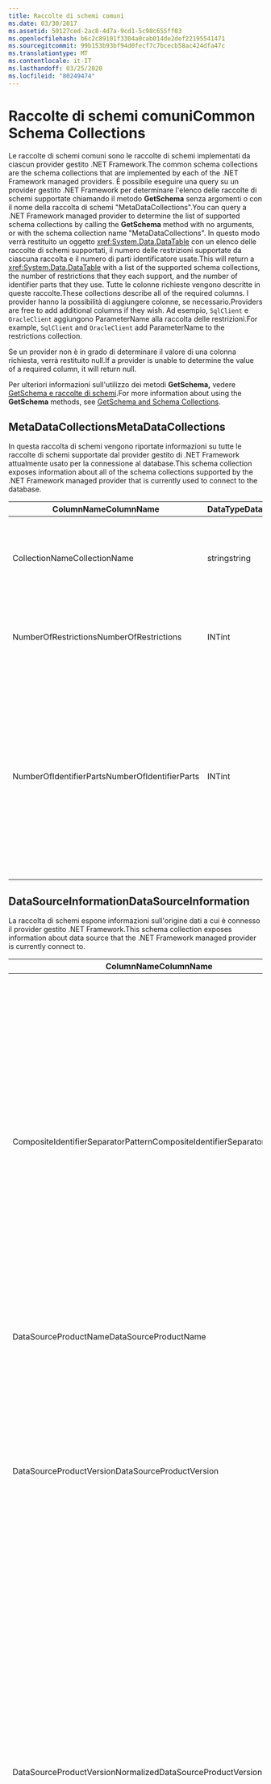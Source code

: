 ```yaml
---
title: Raccolte di schemi comuni
ms.date: 03/30/2017
ms.assetid: 50127ced-2ac8-4d7a-9cd1-5c98c655ff03
ms.openlocfilehash: b6c2c89101f3304a0cab014de2def22195541471
ms.sourcegitcommit: 99b153b93bf94d0fecf7c7bcecb58ac424dfa47c
ms.translationtype: MT
ms.contentlocale: it-IT
ms.lasthandoff: 03/25/2020
ms.locfileid: "80249474"
---
```

# <a name="common-schema-collections"></a><span data-ttu-id="afe99-102">Raccolte di schemi comuni</span><span class="sxs-lookup"><span data-stu-id="afe99-102">Common Schema Collections</span></span>
<span data-ttu-id="afe99-103">Le raccolte di schemi comuni sono le raccolte di schemi implementati da ciascun provider gestito .NET Framework.</span><span class="sxs-lookup"><span data-stu-id="afe99-103">The common schema collections are the schema collections that are implemented by each of the .NET Framework managed providers.</span></span> <span data-ttu-id="afe99-104">È possibile eseguire una query su un provider gestito .NET Framework per determinare l'elenco delle raccolte di schemi supportate chiamando il metodo **GetSchema** senza argomenti o con il nome della raccolta di schemi "MetaDataCollections".</span><span class="sxs-lookup"><span data-stu-id="afe99-104">You can query a .NET Framework managed provider to determine the list of supported schema collections by calling the **GetSchema** method with no arguments, or with the schema collection name "MetaDataCollections".</span></span> <span data-ttu-id="afe99-105">In questo modo verrà restituito un oggetto <xref:System.Data.DataTable> con un elenco delle raccolte di schemi supportati, il numero delle restrizioni supportate da ciascuna raccolta e il numero di parti identificatore usate.</span><span class="sxs-lookup"><span data-stu-id="afe99-105">This will return a <xref:System.Data.DataTable> with a list of the supported schema collections, the number of restrictions that they each support, and the number of identifier parts that they use.</span></span> <span data-ttu-id="afe99-106">Tutte le colonne richieste vengono descritte in queste raccolte.</span><span class="sxs-lookup"><span data-stu-id="afe99-106">These collections describe all of the required columns.</span></span> <span data-ttu-id="afe99-107">I provider hanno la possibilità di aggiungere colonne, se necessario.</span><span class="sxs-lookup"><span data-stu-id="afe99-107">Providers are free to add additional columns if they wish.</span></span> <span data-ttu-id="afe99-108">Ad esempio, `SqlClient` e `OracleClient` aggiungono ParameterName alla raccolta delle restrizioni.</span><span class="sxs-lookup"><span data-stu-id="afe99-108">For example, `SqlClient` and `OracleClient` add ParameterName to the restrictions collection.</span></span>  
  
 <span data-ttu-id="afe99-109">Se un provider non è in grado di determinare il valore di una colonna richiesta, verrà restituito null.</span><span class="sxs-lookup"><span data-stu-id="afe99-109">If a provider is unable to determine the value of a required column, it will return null.</span></span>  
  
 <span data-ttu-id="afe99-110">Per ulteriori informazioni sull'utilizzo dei metodi **GetSchema,** vedere [GetSchema e raccolte di schemi](getschema-and-schema-collections.md).</span><span class="sxs-lookup"><span data-stu-id="afe99-110">For more information about using the **GetSchema** methods, see [GetSchema and Schema Collections](getschema-and-schema-collections.md).</span></span>  
  
## <a name="metadatacollections"></a><span data-ttu-id="afe99-111">MetaDataCollections</span><span class="sxs-lookup"><span data-stu-id="afe99-111">MetaDataCollections</span></span>  
 <span data-ttu-id="afe99-112">In questa raccolta di schemi vengono riportate informazioni su tutte le raccolte di schemi supportate dal provider gestito di .NET Framework attualmente usato per la connessione al database.</span><span class="sxs-lookup"><span data-stu-id="afe99-112">This schema collection exposes information about all of the schema collections supported by the .NET Framework managed provider that is currently used to connect to the database.</span></span>  
  
|<span data-ttu-id="afe99-113">ColumnName</span><span class="sxs-lookup"><span data-stu-id="afe99-113">ColumnName</span></span>|<span data-ttu-id="afe99-114">DataType</span><span class="sxs-lookup"><span data-stu-id="afe99-114">DataType</span></span>|<span data-ttu-id="afe99-115">Descrizione</span><span class="sxs-lookup"><span data-stu-id="afe99-115">Description</span></span>|  
|----------------|--------------|-----------------|  
|<span data-ttu-id="afe99-116">CollectionName</span><span class="sxs-lookup"><span data-stu-id="afe99-116">CollectionName</span></span>|<span data-ttu-id="afe99-117">string</span><span class="sxs-lookup"><span data-stu-id="afe99-117">string</span></span>|<span data-ttu-id="afe99-118">Nome della raccolta da passare al metodo **GetSchema** per restituire la raccolta.</span><span class="sxs-lookup"><span data-stu-id="afe99-118">The name of the collection to pass to the **GetSchema** method to return the collection.</span></span>|  
|<span data-ttu-id="afe99-119">NumberOfRestrictions</span><span class="sxs-lookup"><span data-stu-id="afe99-119">NumberOfRestrictions</span></span>|<span data-ttu-id="afe99-120">INT</span><span class="sxs-lookup"><span data-stu-id="afe99-120">int</span></span>|<span data-ttu-id="afe99-121">Il numero di restrizioni che è possibile specificare per la raccolta.</span><span class="sxs-lookup"><span data-stu-id="afe99-121">The number of restrictions that may be specified for the collection.</span></span>|  
|<span data-ttu-id="afe99-122">NumberOfIdentifierParts</span><span class="sxs-lookup"><span data-stu-id="afe99-122">NumberOfIdentifierParts</span></span>|<span data-ttu-id="afe99-123">INT</span><span class="sxs-lookup"><span data-stu-id="afe99-123">int</span></span>|<span data-ttu-id="afe99-124">Il numero di parti nel nome dell'oggetto di database/identificatore composito.</span><span class="sxs-lookup"><span data-stu-id="afe99-124">The number of parts in the composite identifier/database object name.</span></span> <span data-ttu-id="afe99-125">Ad esempio, in SQL Server 3 corrisponde alle tabelle e 4 alle colonne.</span><span class="sxs-lookup"><span data-stu-id="afe99-125">For example, in SQL Server, this would be 3 for tables and 4 for columns.</span></span> <span data-ttu-id="afe99-126">In Oracle 2 corrisponde alle tabelle e 3 alle colonne.</span><span class="sxs-lookup"><span data-stu-id="afe99-126">In Oracle, it would be 2 for tables and 3 for columns.</span></span>|  
  
## <a name="datasourceinformation"></a><span data-ttu-id="afe99-127">DataSourceInformation</span><span class="sxs-lookup"><span data-stu-id="afe99-127">DataSourceInformation</span></span>  
 <span data-ttu-id="afe99-128">La raccolta di schemi espone informazioni sull'origine dati a cui è connesso il provider gestito .NET Framework.</span><span class="sxs-lookup"><span data-stu-id="afe99-128">This schema collection exposes information about data source that the .NET Framework managed provider is currently connect to.</span></span>  
  
|<span data-ttu-id="afe99-129">ColumnName</span><span class="sxs-lookup"><span data-stu-id="afe99-129">ColumnName</span></span>|<span data-ttu-id="afe99-130">DataType</span><span class="sxs-lookup"><span data-stu-id="afe99-130">DataType</span></span>|<span data-ttu-id="afe99-131">Descrizione</span><span class="sxs-lookup"><span data-stu-id="afe99-131">Description</span></span>|  
|----------------|--------------|-----------------|  
|<span data-ttu-id="afe99-132">CompositeIdentifierSeparatorPattern</span><span class="sxs-lookup"><span data-stu-id="afe99-132">CompositeIdentifierSeparatorPattern</span></span>|<span data-ttu-id="afe99-133">string</span><span class="sxs-lookup"><span data-stu-id="afe99-133">string</span></span>|<span data-ttu-id="afe99-134">L'espressione regolare che corrisponde ai separatori compositi in un identificatore composito.</span><span class="sxs-lookup"><span data-stu-id="afe99-134">The regular expression to match the composite separators in a composite identifier.</span></span> <span data-ttu-id="afe99-135">Ad esempio, "\\".</span><span class="sxs-lookup"><span data-stu-id="afe99-135">For example, "\\."</span></span> <span data-ttu-id="afe99-136">(per SQL Server)\@ \\o "&#124;".</span><span class="sxs-lookup"><span data-stu-id="afe99-136">(for SQL Server) or "\@&#124;\\."</span></span> <span data-ttu-id="afe99-137">(per Oracle).</span><span class="sxs-lookup"><span data-stu-id="afe99-137">(for Oracle).</span></span><br /><br /> <span data-ttu-id="afe99-138">Un identificatore composito è in genere quello utilizzato per un nome di\@oggetto di database, ad esempio: pubs.dbo.authors o pubs dbo.authors.A composite identifier is typically what is used for a database object name, for example: pubs.dbo.authors or pubs dbo.authors.</span><span class="sxs-lookup"><span data-stu-id="afe99-138">A composite identifier is typically what is used for a database object name, for example: pubs.dbo.authors or pubs\@dbo.authors.</span></span><br /><br /> <span data-ttu-id="afe99-139">Per SQL Server, utilizzare\\l'espressione regolare " .".</span><span class="sxs-lookup"><span data-stu-id="afe99-139">For SQL Server, use the regular expression "\\.".</span></span> <span data-ttu-id="afe99-140">Per OracleClient,\@ utilizzare \\"&#124;.".</span><span class="sxs-lookup"><span data-stu-id="afe99-140">For OracleClient, use "\@&#124;\\.".</span></span><br /><br /> <span data-ttu-id="afe99-141">Per ODBC, usare Catalog_name_seperator.</span><span class="sxs-lookup"><span data-stu-id="afe99-141">For ODBC use the Catalog_name_seperator.</span></span><br /><br /> <span data-ttu-id="afe99-142">Per OLE DB, usare DBLITERAL_CATALOG_SEPARATOR o DBLITERAL_SCHEMA_SEPARATOR.</span><span class="sxs-lookup"><span data-stu-id="afe99-142">For OLE DB use DBLITERAL_CATALOG_SEPARATOR or DBLITERAL_SCHEMA_SEPARATOR.</span></span>|  
|<span data-ttu-id="afe99-143">DataSourceProductName</span><span class="sxs-lookup"><span data-stu-id="afe99-143">DataSourceProductName</span></span>|<span data-ttu-id="afe99-144">string</span><span class="sxs-lookup"><span data-stu-id="afe99-144">string</span></span>|<span data-ttu-id="afe99-145">Il nome del prodotto a cui ha avuto accesso il provider, come "Oracle" o "SQLServer".</span><span class="sxs-lookup"><span data-stu-id="afe99-145">The name of the product accessed by the provider, such as "Oracle" or "SQLServer".</span></span>|  
|<span data-ttu-id="afe99-146">DataSourceProductVersion</span><span class="sxs-lookup"><span data-stu-id="afe99-146">DataSourceProductVersion</span></span>|<span data-ttu-id="afe99-147">string</span><span class="sxs-lookup"><span data-stu-id="afe99-147">string</span></span>|<span data-ttu-id="afe99-148">Indica la versione del prodotto a cui ha avuto accesso il provider, nel formato nativo delle origini dati e non in formato Microsoft.</span><span class="sxs-lookup"><span data-stu-id="afe99-148">Indicates the version of the product accessed by the provider, in the data sources native format and not in Microsoft format.</span></span><br /><br /> <span data-ttu-id="afe99-149">In alcuni casi DataSourceProductVersion e DataSourceProductVersionNormalized corrisponderanno allo stesso valore.</span><span class="sxs-lookup"><span data-stu-id="afe99-149">In some cases DataSourceProductVersion and DataSourceProductVersionNormalized will be the same value.</span></span> <span data-ttu-id="afe99-150">Nel caso di OLE DB e ODBC risulteranno sempre uguali poiché sono mappati alla stessa chiamata di funzione nell'API nativo sottostante.</span><span class="sxs-lookup"><span data-stu-id="afe99-150">In the case of OLE DB and ODBC, these will always be the same as they are mapped to the same function call in the underlying native API.</span></span>|  
|<span data-ttu-id="afe99-151">DataSourceProductVersionNormalized</span><span class="sxs-lookup"><span data-stu-id="afe99-151">DataSourceProductVersionNormalized</span></span>|<span data-ttu-id="afe99-152">string</span><span class="sxs-lookup"><span data-stu-id="afe99-152">string</span></span>|<span data-ttu-id="afe99-153">Una versione normalizzata per l'origine dati, che è possibile confrontare con `String.Compare()`.</span><span class="sxs-lookup"><span data-stu-id="afe99-153">A normalized version for the data source, such that it can be compared with `String.Compare()`.</span></span> <span data-ttu-id="afe99-154">Il formato è lo stesso in tutte le versioni del provider per evitare che la versione 10 venga elencata tra la versione 1 e la versione 2.</span><span class="sxs-lookup"><span data-stu-id="afe99-154">The format of this is consistent for all versions of the provider to prevent version 10 from sorting between version 1 and version 2.</span></span><br /><br /> <span data-ttu-id="afe99-155">For example, the Oracle provider uses a format of "nn.nn.nn.nn.nn" for its normalized version, which causes an Oracle 8i data source to return "08.01.07.04.01".</span><span class="sxs-lookup"><span data-stu-id="afe99-155">For example, the Oracle provider uses a format of "nn.nn.nn.nn.nn" for its normalized version, which causes an Oracle 8i data source to return "08.01.07.04.01".</span></span> <span data-ttu-id="afe99-156">SQL Server utilizza il tipico formato Microsoft "nn.nn.nnnn".</span><span class="sxs-lookup"><span data-stu-id="afe99-156">SQL Server uses the typical Microsoft "nn.nn.nnnn" format.</span></span><br /><br /> <span data-ttu-id="afe99-157">In alcuni casi DataSourceProductVersion e DataSourceProductVersionNormalized corrisponderanno allo stesso valore.</span><span class="sxs-lookup"><span data-stu-id="afe99-157">In some cases, DataSourceProductVersion and DataSourceProductVersionNormalized will be the same value.</span></span> <span data-ttu-id="afe99-158">Nel caso di OLE DB e ODBC risulteranno sempre uguali poiché sono mappati alla stessa chiamata di funzione nell'API nativo sottostante.</span><span class="sxs-lookup"><span data-stu-id="afe99-158">In the case of OLE DB and ODBC these will always be the same as they are mapped to the same function call in the underlying native API.</span></span>|  
|<span data-ttu-id="afe99-159">GroupByBehavior</span><span class="sxs-lookup"><span data-stu-id="afe99-159">GroupByBehavior</span></span>|<xref:System.Data.Common.GroupByBehavior>|<span data-ttu-id="afe99-160">Specifica il rapporto tra le colonne nella clausola GROUP BY e le colonne non aggregate nell'elenco di selezione.</span><span class="sxs-lookup"><span data-stu-id="afe99-160">Specifies the relationship between the columns in a GROUP BY clause and the non-aggregated columns in the select list.</span></span>|  
|<span data-ttu-id="afe99-161">IdentifierPattern</span><span class="sxs-lookup"><span data-stu-id="afe99-161">IdentifierPattern</span></span>|<span data-ttu-id="afe99-162">string</span><span class="sxs-lookup"><span data-stu-id="afe99-162">string</span></span>|<span data-ttu-id="afe99-163">Un'espressione regolare che corrisponde a un identificatore e dispone di un valore di corrispondenza dell'identificatore.</span><span class="sxs-lookup"><span data-stu-id="afe99-163">A regular expression that matches an identifier and has a match value of the identifier.</span></span> <span data-ttu-id="afe99-164">Ad esempio "[A-Za-z0-9_#$]".</span><span class="sxs-lookup"><span data-stu-id="afe99-164">For example "[A-Za-z0-9_#$]".</span></span>|  
|<span data-ttu-id="afe99-165">IdentifierCase</span><span class="sxs-lookup"><span data-stu-id="afe99-165">IdentifierCase</span></span>|<xref:System.Data.Common.IdentifierCase>|<span data-ttu-id="afe99-166">Indica se per gli identificatori non delimitati viene eseguita la distinzione tra maiuscole e minuscole.</span><span class="sxs-lookup"><span data-stu-id="afe99-166">Indicates whether non-quoted identifiers are treated as case sensitive or not.</span></span>|  
|<span data-ttu-id="afe99-167">OrderByColumnsInSelect</span><span class="sxs-lookup"><span data-stu-id="afe99-167">OrderByColumnsInSelect</span></span>|<span data-ttu-id="afe99-168">bool</span><span class="sxs-lookup"><span data-stu-id="afe99-168">bool</span></span>|<span data-ttu-id="afe99-169">Specifica se le colonne nella clausola ORDER BY devono essere presenti nell'elenco di selezione.</span><span class="sxs-lookup"><span data-stu-id="afe99-169">Specifies whether columns in an ORDER BY clause must be in the select list.</span></span> <span data-ttu-id="afe99-170">Il valore true indica che le colonne devono risultare nell'elenco di selezione, mentre il valore false indica che non è necessario.</span><span class="sxs-lookup"><span data-stu-id="afe99-170">A value of true indicates that they are required to be in the select list, a value of false indicates that they are not required to be in the select list.</span></span>|  
|<span data-ttu-id="afe99-171">ParameterMarkerFormat</span><span class="sxs-lookup"><span data-stu-id="afe99-171">ParameterMarkerFormat</span></span>|<span data-ttu-id="afe99-172">string</span><span class="sxs-lookup"><span data-stu-id="afe99-172">string</span></span>|<span data-ttu-id="afe99-173">Una stringa di formato che rappresenta la modalità di formattazione di un parametro.</span><span class="sxs-lookup"><span data-stu-id="afe99-173">A format string that represents how to format a parameter.</span></span><br /><br /> <span data-ttu-id="afe99-174">Se i parametri denominati sono supportati dall'origine dati, il primo segnalibro di questa stringa deve trovarsi nella posizione in cui verrà formattato il nome del parametro.</span><span class="sxs-lookup"><span data-stu-id="afe99-174">If named parameters are supported by the data source, the first placeholder in this string should be where the parameter name should be formatted.</span></span><br /><br /> <span data-ttu-id="afe99-175">Ad esempio, se l'origine dati prevede che i parametri siano denominati{0}e preceduti da un ':' questo sarebbe ": ".</span><span class="sxs-lookup"><span data-stu-id="afe99-175">For example, if the data source expects parameters to be named and prefixed with an ':' this would be ":{0}".</span></span> <span data-ttu-id="afe99-176">Quando si esegue la formattazione con il nome di parametro "p1" la stringa risultante sarà ":p1".</span><span class="sxs-lookup"><span data-stu-id="afe99-176">When formatting this with a parameter name of "p1" the resulting string is ":p1".</span></span><br /><br /> <span data-ttu-id="afe99-177">Se l'origine dati prevede che i\@parametri siano preceduti dal prefisso '{0}', ma i nomi li\@includono già, questo\@sarebbe ' ' e il risultato della formattazione di un parametro denominato " p1" sarà semplicemente " p1".</span><span class="sxs-lookup"><span data-stu-id="afe99-177">If the data source expects parameters to be prefixed with the '\@', but the names already include them, this would be '{0}', and the result of formatting a parameter named "\@p1" would simply be "\@p1".</span></span><br /><br /> <span data-ttu-id="afe99-178">Per le origini dati che non prevedono parametri denominati e prevedono l'utilizzo del carattere '?', la stringa di formato può essere specificata semplicemente come '?', che ignorerebbe il nome del parametro.</span><span class="sxs-lookup"><span data-stu-id="afe99-178">For data sources that do not expect named parameters and expect the use of the '?' character, the format string can be specified as simply '?', which would ignore the parameter name.</span></span> <span data-ttu-id="afe99-179">Per OLE DB restituiamo '?'.</span><span class="sxs-lookup"><span data-stu-id="afe99-179">For OLE DB we return '?'.</span></span>|  
|<span data-ttu-id="afe99-180">ParameterMarkerPattern</span><span class="sxs-lookup"><span data-stu-id="afe99-180">ParameterMarkerPattern</span></span>|<span data-ttu-id="afe99-181">string</span><span class="sxs-lookup"><span data-stu-id="afe99-181">string</span></span>|<span data-ttu-id="afe99-182">Un'espressione regolare che corrisponde al marcatore di parametro.</span><span class="sxs-lookup"><span data-stu-id="afe99-182">A regular expression that matches a parameter marker.</span></span> <span data-ttu-id="afe99-183">Avrà un valore corrispondente per il nome del parametro, se disponibile.</span><span class="sxs-lookup"><span data-stu-id="afe99-183">It will have a match value of the parameter name, if any.</span></span><br /><br /> <span data-ttu-id="afe99-184">Ad esempio, se i parametri\@denominati sono supportati con un carattere di lead-in\@che verrà incluso nel nome del parametro, sarà: "( [A-z-z0-9_'])".</span><span class="sxs-lookup"><span data-stu-id="afe99-184">For example, if named parameters are supported with an '\@' lead-in character that will be included in the parameter name, this would be: "(\@[A-Za-z0-9_$#]\*)".</span></span><br /><br /> <span data-ttu-id="afe99-185">Tuttavia, se i parametri denominati sono supportati con un ':' come carattere di lead-in e non fa parte del nome\*del parametro, questo sarebbe: ":([A-a-z0-9_'] )".</span><span class="sxs-lookup"><span data-stu-id="afe99-185">However, if named parameters are supported with a ':' as the lead-in character and it is not part of the parameter name, this would be: ":([A-Za-z0-9_$#]\*)".</span></span><br /><br /> <span data-ttu-id="afe99-186">Naturalmente, se l'origine dati non supporta i parametri denominati, questo sarebbe semplicemente "?".</span><span class="sxs-lookup"><span data-stu-id="afe99-186">Of course, if the data source doesn't support named parameters, this would simply be "?".</span></span>|  
|<span data-ttu-id="afe99-187">ParameterNameMaxLength</span><span class="sxs-lookup"><span data-stu-id="afe99-187">ParameterNameMaxLength</span></span>|<span data-ttu-id="afe99-188">INT</span><span class="sxs-lookup"><span data-stu-id="afe99-188">int</span></span>|<span data-ttu-id="afe99-189">La lunghezza massima del nome del parametro in caratteri.</span><span class="sxs-lookup"><span data-stu-id="afe99-189">The maximum length of a parameter name in characters.</span></span> <span data-ttu-id="afe99-190">In Visual Studio si presuppone che se i nomi di parametri sono supportati, il valore minimo per la lunghezza massima corrisponderà a 30 caratteri.</span><span class="sxs-lookup"><span data-stu-id="afe99-190">Visual Studio expects that if parameter names are supported, the minimum value for the maximum length is 30 characters.</span></span><br /><br /> <span data-ttu-id="afe99-191">Se l'origine dati non supporta i parametri denominati, questa proprietà restituisce zero.</span><span class="sxs-lookup"><span data-stu-id="afe99-191">If the data source does not support named parameters, this property returns zero.</span></span>|  
|<span data-ttu-id="afe99-192">ParameterNamePattern</span><span class="sxs-lookup"><span data-stu-id="afe99-192">ParameterNamePattern</span></span>|<span data-ttu-id="afe99-193">string</span><span class="sxs-lookup"><span data-stu-id="afe99-193">string</span></span>|<span data-ttu-id="afe99-194">Un'espressione regolare che corrisponde ai nomi di parametro validi.</span><span class="sxs-lookup"><span data-stu-id="afe99-194">A regular expression that matches the valid parameter names.</span></span> <span data-ttu-id="afe99-195">Origini dati diverse hanno regole diverse per i caratteri che è possibile usare con i nomi di parametro.</span><span class="sxs-lookup"><span data-stu-id="afe99-195">Different data sources have different rules regarding the characters that may be used for parameter names.</span></span><br /><br /> <span data-ttu-id="afe99-196">In Visual Studio si presuppone che se sono supportati i nomi di parametro, i caratteri "\p{Lu}\p{Ll}\p{Lt}\p{Lm}\p{Lo}\p{Nl}\p{Nd}" rappresentano il set di caratteri minimo supportato, valido per i nomi di parametro.</span><span class="sxs-lookup"><span data-stu-id="afe99-196">Visual Studio expects that if parameter names are supported, the characters "\p{Lu}\p{Ll}\p{Lt}\p{Lm}\p{Lo}\p{Nl}\p{Nd}" are the minimum supported set of characters that are valid for parameter names.</span></span>|  
|<span data-ttu-id="afe99-197">QuotedIdentifierPattern</span><span class="sxs-lookup"><span data-stu-id="afe99-197">QuotedIdentifierPattern</span></span>|<span data-ttu-id="afe99-198">string</span><span class="sxs-lookup"><span data-stu-id="afe99-198">string</span></span>|<span data-ttu-id="afe99-199">Un'espressione regolare che corrisponde a un identificatore delimitato e dispone di un valore di corrispondenza dell'identificatore senza virgolette.</span><span class="sxs-lookup"><span data-stu-id="afe99-199">A regular expression that matches a quoted identifier and has a match value of the identifier itself without the quotes.</span></span> <span data-ttu-id="afe99-200">Ad esempio, se l'origine dati utilizzava virgolette doppie per identificare\\gli identificatori tra virgolette, si tratterebbe di:"(([[ s "]&#124;\\"\\")</span><span class="sxs-lookup"><span data-stu-id="afe99-200">For example, if the data source used double-quotes to identify quoted identifiers, this would be: "(([^\\"]&#124;\\"\\")\*)".</span></span>|  
|<span data-ttu-id="afe99-201">QuotedIdentifierCase</span><span class="sxs-lookup"><span data-stu-id="afe99-201">QuotedIdentifierCase</span></span>|<xref:System.Data.Common.IdentifierCase>|<span data-ttu-id="afe99-202">Indica se per gli identificatori delimitati viene eseguita la distinzione tra maiuscole e minuscole.</span><span class="sxs-lookup"><span data-stu-id="afe99-202">Indicates whether quoted identifiers are treated as case sensitive or not.</span></span>|  
|<span data-ttu-id="afe99-203">StatementSeparatorPattern</span><span class="sxs-lookup"><span data-stu-id="afe99-203">StatementSeparatorPattern</span></span>|<span data-ttu-id="afe99-204">string</span><span class="sxs-lookup"><span data-stu-id="afe99-204">string</span></span>|<span data-ttu-id="afe99-205">Un'espressione regolare che corrisponde al separatore di istruzione.</span><span class="sxs-lookup"><span data-stu-id="afe99-205">A regular expression that matches the statement separator.</span></span>|  
|<span data-ttu-id="afe99-206">StringLiteralPattern</span><span class="sxs-lookup"><span data-stu-id="afe99-206">StringLiteralPattern</span></span>|<span data-ttu-id="afe99-207">string</span><span class="sxs-lookup"><span data-stu-id="afe99-207">string</span></span>|<span data-ttu-id="afe99-208">Un'espressione regolare che corrisponde a una stringa letterale e dispone di un valore di corrispondenza del valore letterale.</span><span class="sxs-lookup"><span data-stu-id="afe99-208">A regular expression that matches a string literal and has a match value of the literal itself.</span></span> <span data-ttu-id="afe99-209">Ad esempio, se l'origine dati utilizzava virgolette singole per identificare le stringhe, si tratta di: "('(['']&#124;'')"',')"'</span><span class="sxs-lookup"><span data-stu-id="afe99-209">For example, if the data source used single-quotes to identify strings, this would be: "('([^']&#124;'')\*')"'</span></span>|  
|<span data-ttu-id="afe99-210">SupportedJoinOperators</span><span class="sxs-lookup"><span data-stu-id="afe99-210">SupportedJoinOperators</span></span>|<xref:System.Data.Common.SupportedJoinOperators>|<span data-ttu-id="afe99-211">Specifica i tipi di istruzioni join di SQL supportati dall'origine dati.</span><span class="sxs-lookup"><span data-stu-id="afe99-211">Specifies what types of SQL join statements are supported by the data source.</span></span>|  
  
## <a name="datatypes"></a><span data-ttu-id="afe99-212">DataTypes</span><span class="sxs-lookup"><span data-stu-id="afe99-212">DataTypes</span></span>  
 <span data-ttu-id="afe99-213">La raccolta di schemi espone informazioni sui tipi di dati supportati dal database al quale è connesso il provider gestito .NET Framework.</span><span class="sxs-lookup"><span data-stu-id="afe99-213">This schema collection exposes information about the data types that are supported by the database that the .NET Framework managed provider is currently connected to.</span></span>  
  
|<span data-ttu-id="afe99-214">ColumnName</span><span class="sxs-lookup"><span data-stu-id="afe99-214">ColumnName</span></span>|<span data-ttu-id="afe99-215">DataType</span><span class="sxs-lookup"><span data-stu-id="afe99-215">DataType</span></span>|<span data-ttu-id="afe99-216">Descrizione</span><span class="sxs-lookup"><span data-stu-id="afe99-216">Description</span></span>|  
|----------------|--------------|-----------------|  
|<span data-ttu-id="afe99-217">TypeName</span><span class="sxs-lookup"><span data-stu-id="afe99-217">TypeName</span></span>|<span data-ttu-id="afe99-218">string</span><span class="sxs-lookup"><span data-stu-id="afe99-218">string</span></span>|<span data-ttu-id="afe99-219">Il nome del tipo di dati specifico del provider.</span><span class="sxs-lookup"><span data-stu-id="afe99-219">The provider-specific data type name.</span></span>|  
|<span data-ttu-id="afe99-220">ProviderDbType</span><span class="sxs-lookup"><span data-stu-id="afe99-220">ProviderDbType</span></span>|<span data-ttu-id="afe99-221">INT</span><span class="sxs-lookup"><span data-stu-id="afe99-221">int</span></span>|<span data-ttu-id="afe99-222">Valore del tipo specifico del provider che deve essere utilizzato quando si specifica il tipo di un parametro.</span><span class="sxs-lookup"><span data-stu-id="afe99-222">The provider-specific type value that should be used when specifying a parameter's type.</span></span> <span data-ttu-id="afe99-223">Ad esempio, SqlDbType.Money o OracleType.Blob.</span><span class="sxs-lookup"><span data-stu-id="afe99-223">For example, SqlDbType.Money or OracleType.Blob.</span></span>|  
|<span data-ttu-id="afe99-224">ColumnSize</span><span class="sxs-lookup"><span data-stu-id="afe99-224">ColumnSize</span></span>|<span data-ttu-id="afe99-225">long</span><span class="sxs-lookup"><span data-stu-id="afe99-225">long</span></span>|<span data-ttu-id="afe99-226">La lunghezza di una colonna o di un parametro non numerico fa riferimento alla lunghezza massima o definita per questo tipo dal provider.</span><span class="sxs-lookup"><span data-stu-id="afe99-226">The length of a non-numeric column or parameter refers to either the maximum or the length defined for this type by the provider.</span></span><br /><br /> <span data-ttu-id="afe99-227">Per i dati di tipo carattere, rappresenta la lunghezza massima o definita in unità, definita dall'origine dati.</span><span class="sxs-lookup"><span data-stu-id="afe99-227">For character data, this is the maximum or defined length in units, defined by the data source.</span></span> <span data-ttu-id="afe99-228">In Oracle è possibile specificare una lunghezza, quindi la dimensione della memoria effettiva per determinati tipi di dati carattere.</span><span class="sxs-lookup"><span data-stu-id="afe99-228">Oracle has the concept of specifying a length and then specifying the actual storage size for some character data types.</span></span> <span data-ttu-id="afe99-229">Ciò consente di definire solo la lunghezza in unità per Oracle.</span><span class="sxs-lookup"><span data-stu-id="afe99-229">This defines only the length in units for Oracle.</span></span><br /><br /> <span data-ttu-id="afe99-230">Per i tipi di dati data-ora, rappresenta la lunghezza della rappresentazione stringa (se si suppone la massima precisione consentita del componente in frazioni di secondo).</span><span class="sxs-lookup"><span data-stu-id="afe99-230">For date-time data types, this is the length of the string representation (assuming the maximum allowed precision of the fractional seconds component).</span></span><br /><br /> <span data-ttu-id="afe99-231">Se il tipo di dati è numerico, rappresenta il limite superiore sulla massima precisione del tipo di dati.</span><span class="sxs-lookup"><span data-stu-id="afe99-231">If the data type is numeric, this is the upper bound on the maximum precision of the data type.</span></span>|  
|<span data-ttu-id="afe99-232">CreateFormat</span><span class="sxs-lookup"><span data-stu-id="afe99-232">CreateFormat</span></span>|<span data-ttu-id="afe99-233">string</span><span class="sxs-lookup"><span data-stu-id="afe99-233">string</span></span>|<span data-ttu-id="afe99-234">Stringa di formato che indica come aggiungere la colonna a un'istruzione di definizione dei dati, come CREATE TABLE.</span><span class="sxs-lookup"><span data-stu-id="afe99-234">Format string that represents how to add this column to a data definition statement, such as CREATE TABLE.</span></span> <span data-ttu-id="afe99-235">Ciascun elemento nella matrice CreateParameter deve essere rappresentato da un "marcatore di parametro" nella stringa di formato.</span><span class="sxs-lookup"><span data-stu-id="afe99-235">Each element in the CreateParameter array should be represented by a "parameter marker" in the format string.</span></span><br /><br /> <span data-ttu-id="afe99-236">Ad esempio, per il tipo di dati SQL DECIMAL sono necessarie una precisione e una scala.</span><span class="sxs-lookup"><span data-stu-id="afe99-236">For example, the SQL data type DECIMAL needs a precision and a scale.</span></span> <span data-ttu-id="afe99-237">In questo caso, la stringa di{0}{1}formato sarà "DECIMAL( , )".</span><span class="sxs-lookup"><span data-stu-id="afe99-237">In this case, the format string would be "DECIMAL({0},{1})".</span></span>|  
|<span data-ttu-id="afe99-238">CreateParameters</span><span class="sxs-lookup"><span data-stu-id="afe99-238">CreateParameters</span></span>|<span data-ttu-id="afe99-239">string</span><span class="sxs-lookup"><span data-stu-id="afe99-239">string</span></span>|<span data-ttu-id="afe99-240">I parametri di creazione da specificare durante la creazione di una colonna di questo tipo di dati.</span><span class="sxs-lookup"><span data-stu-id="afe99-240">The creation parameters that must be specified when creating a column of this data type.</span></span> <span data-ttu-id="afe99-241">Ciascun parametro di creazione viene elencato nella stringa, separato da una virgola nell'ordine in cui deve essere fornito.</span><span class="sxs-lookup"><span data-stu-id="afe99-241">Each creation parameter is listed in the string, separated by a comma in the order they are to be supplied.</span></span><br /><br /> <span data-ttu-id="afe99-242">Ad esempio, per il tipo di dati SQL DECIMAL sono necessarie una precisione e una scala.</span><span class="sxs-lookup"><span data-stu-id="afe99-242">For example, the SQL data type DECIMAL needs a precision and a scale.</span></span> <span data-ttu-id="afe99-243">In questo caso, i parametri di creazione devono contenere la stringa "precision, scale".</span><span class="sxs-lookup"><span data-stu-id="afe99-243">In this case, the creation parameters should contain the string "precision, scale".</span></span><br /><br /> <span data-ttu-id="afe99-244">In un comando di testo per creare una colonna DECIMAL con una precisione di 10{0}e{1}una scala di 2, il valore della colonna CreateFormat potrebbe essere DECIMAL( , )" e la specifica completa del tipo sarebbe DECIMAL(10,2).</span><span class="sxs-lookup"><span data-stu-id="afe99-244">In a text command to create a DECIMAL column with a precision of 10 and a scale of 2, the value of the CreateFormat column might be DECIMAL({0},{1})" and the complete type specification would be DECIMAL(10,2).</span></span>|  
|<span data-ttu-id="afe99-245">DataType</span><span class="sxs-lookup"><span data-stu-id="afe99-245">DataType</span></span>|<span data-ttu-id="afe99-246">string</span><span class="sxs-lookup"><span data-stu-id="afe99-246">string</span></span>|<span data-ttu-id="afe99-247">Il nome del tipo di dati .NET Framework.</span><span class="sxs-lookup"><span data-stu-id="afe99-247">The name of the .NET Framework type of the data type.</span></span>|  
|<span data-ttu-id="afe99-248">IsAutoincrementable</span><span class="sxs-lookup"><span data-stu-id="afe99-248">IsAutoincrementable</span></span>|<span data-ttu-id="afe99-249">bool</span><span class="sxs-lookup"><span data-stu-id="afe99-249">bool</span></span>|<span data-ttu-id="afe99-250">true—I valori di questo tipo di dati possono essere a incremento automatico.</span><span class="sxs-lookup"><span data-stu-id="afe99-250">true—Values of this data type may be auto-incrementing.</span></span><br /><br /> <span data-ttu-id="afe99-251">false—I valori di questo tipo di dati possono non essere a incremento automatico.</span><span class="sxs-lookup"><span data-stu-id="afe99-251">false—Values of this data type may not be auto-incrementing.</span></span><br /><br /> <span data-ttu-id="afe99-252">Notare che anche se una colonna di questo tipo di dati può essere a incremento automatico, non significa che tutte le colonne di questo tipo lo siano.</span><span class="sxs-lookup"><span data-stu-id="afe99-252">Note that this merely indicates whether a column of this data type may be auto-incrementing, not that all columns of this type are auto-incrementing.</span></span>|  
|<span data-ttu-id="afe99-253">IsBestMatch</span><span class="sxs-lookup"><span data-stu-id="afe99-253">IsBestMatch</span></span>|<span data-ttu-id="afe99-254">bool</span><span class="sxs-lookup"><span data-stu-id="afe99-254">bool</span></span>|<span data-ttu-id="afe99-255">true—Il tipo di dati è la corrispondenza più appropriata tra tutti i tipi di dati nell'archivio e il tipo di dati .NET Framework indicato dal valore nella colonna DataType.</span><span class="sxs-lookup"><span data-stu-id="afe99-255">true—The data type is the best match between all data types in the data store and the .NET Framework data type indicated by the value in the DataType column.</span></span><br /><br /> <span data-ttu-id="afe99-256">false—Il tipo di dati non rappresenta la corrispondenza più appropriata.</span><span class="sxs-lookup"><span data-stu-id="afe99-256">false—The data type is not the best match.</span></span><br /><br /> <span data-ttu-id="afe99-257">Per ciascun set di righe in cui il valore della colonna DataType è lo stesso, la colonna IsBestMatch è impostata su true in una sola riga.</span><span class="sxs-lookup"><span data-stu-id="afe99-257">For each set of rows in which the value of the DataType column is the same, the IsBestMatch column is set to true in only one row.</span></span>|  
|<span data-ttu-id="afe99-258">IsCaseSensitive</span><span class="sxs-lookup"><span data-stu-id="afe99-258">IsCaseSensitive</span></span>|<span data-ttu-id="afe99-259">bool</span><span class="sxs-lookup"><span data-stu-id="afe99-259">bool</span></span>|<span data-ttu-id="afe99-260">true—Il tipo di dati è di tipo carattere e viene fatta distinzione tra maiuscole e minuscole.</span><span class="sxs-lookup"><span data-stu-id="afe99-260">true—The data type is a character type and is case-sensitive.</span></span><br /><br /> <span data-ttu-id="afe99-261">false—Il tipo di dati è di tipo carattere e viene fatta distinzione tra maiuscole e minuscole.</span><span class="sxs-lookup"><span data-stu-id="afe99-261">false—The data type is not a character type or is not case-sensitive.</span></span>|  
|<span data-ttu-id="afe99-262">IsFixedLength</span><span class="sxs-lookup"><span data-stu-id="afe99-262">IsFixedLength</span></span>|<span data-ttu-id="afe99-263">bool</span><span class="sxs-lookup"><span data-stu-id="afe99-263">bool</span></span>|<span data-ttu-id="afe99-264">true—Le colonne di questo tipo di dati create dal DDL (Data Definition Language) saranno di lunghezza fissa.</span><span class="sxs-lookup"><span data-stu-id="afe99-264">true—Columns of this data type created by the data definition language (DDL) will be of fixed length.</span></span><br /><br /> <span data-ttu-id="afe99-265">false—Le colonne di questo tipo di dati create dal DDL saranno di lunghezza variabile.</span><span class="sxs-lookup"><span data-stu-id="afe99-265">false—Columns of this data type created by the DDL will be of variable length.</span></span><br /><br /> <span data-ttu-id="afe99-266">DBNull.Value—Non è noto se il provider eseguirà il mapping del campo con una colonna di lunghezza fissa o di lunghezza variabile.</span><span class="sxs-lookup"><span data-stu-id="afe99-266">DBNull.Value—It is not known whether the provider will map this field with a fixed-length or variable-length column.</span></span>|  
|<span data-ttu-id="afe99-267">IsFixedPrecisionScale</span><span class="sxs-lookup"><span data-stu-id="afe99-267">IsFixedPrecisionScale</span></span>|<span data-ttu-id="afe99-268">bool</span><span class="sxs-lookup"><span data-stu-id="afe99-268">bool</span></span>|<span data-ttu-id="afe99-269">true—Il tipo di dati dispone di una precisione e una scala fisse.</span><span class="sxs-lookup"><span data-stu-id="afe99-269">true—The data type has a fixed precision and scale.</span></span><br /><br /> <span data-ttu-id="afe99-270">false—Il tipo di dati non dispone di una precisione e una scala fisse.</span><span class="sxs-lookup"><span data-stu-id="afe99-270">false—The data type does not have a fixed precision and scale.</span></span>|  
|<span data-ttu-id="afe99-271">IsLong</span><span class="sxs-lookup"><span data-stu-id="afe99-271">IsLong</span></span>|<span data-ttu-id="afe99-272">bool</span><span class="sxs-lookup"><span data-stu-id="afe99-272">bool</span></span>|<span data-ttu-id="afe99-273">true—Il tipo di dati contiene dati molto lunghi. La definizione dei dati molto lunghi è specifica del provider.</span><span class="sxs-lookup"><span data-stu-id="afe99-273">true—The data type contains very long data; the definition of very long data is provider-specific.</span></span><br /><br /> <span data-ttu-id="afe99-274">false—Il tipo di dati non contiene dati molto lunghi.</span><span class="sxs-lookup"><span data-stu-id="afe99-274">false—The data type does not contain very long data.</span></span>|  
|<span data-ttu-id="afe99-275">IsNullable</span><span class="sxs-lookup"><span data-stu-id="afe99-275">IsNullable</span></span>|<span data-ttu-id="afe99-276">bool</span><span class="sxs-lookup"><span data-stu-id="afe99-276">bool</span></span>|<span data-ttu-id="afe99-277">true—Il tipo di dati ammette valori null.</span><span class="sxs-lookup"><span data-stu-id="afe99-277">true—The data type is nullable.</span></span><br /><br /> <span data-ttu-id="afe99-278">false—Il tipo di dati non ammette valori null.</span><span class="sxs-lookup"><span data-stu-id="afe99-278">false—The data type is not nullable.</span></span><br /><br /> <span data-ttu-id="afe99-279">DBNull.Value—Non è noto se il tipo di dati ammette valori null.</span><span class="sxs-lookup"><span data-stu-id="afe99-279">DBNull.Value—It is not known whether the data type is nullable.</span></span>|  
|<span data-ttu-id="afe99-280">IsSearchable</span><span class="sxs-lookup"><span data-stu-id="afe99-280">IsSearchable</span></span>|<span data-ttu-id="afe99-281">bool</span><span class="sxs-lookup"><span data-stu-id="afe99-281">bool</span></span>|<span data-ttu-id="afe99-282">true—Il tipo di dati può essere usato in una clausola WHERE con qualsiasi operatore ad eccezione del predicato LIKE.</span><span class="sxs-lookup"><span data-stu-id="afe99-282">true—The data type can be used in a WHERE clause with any operator except the LIKE predicate.</span></span><br /><br /> <span data-ttu-id="afe99-283">false—Il tipo di dati non può essere usato in una clausola WHERE con qualsiasi operatore ad eccezione del predicato LIKE.</span><span class="sxs-lookup"><span data-stu-id="afe99-283">false—The data type cannot be used in a WHERE clause with any operator except the LIKE predicate.</span></span>|  
|<span data-ttu-id="afe99-284">IsSearchableWithLike</span><span class="sxs-lookup"><span data-stu-id="afe99-284">IsSearchableWithLike</span></span>|<span data-ttu-id="afe99-285">bool</span><span class="sxs-lookup"><span data-stu-id="afe99-285">bool</span></span>|<span data-ttu-id="afe99-286">true—Il tipo di dati può essere usato con il predicato LIKE</span><span class="sxs-lookup"><span data-stu-id="afe99-286">true—The data type can be used with the LIKE predicate</span></span><br /><br /> <span data-ttu-id="afe99-287">false—Il tipo di dati non può essere usato con il predicato LIKE.</span><span class="sxs-lookup"><span data-stu-id="afe99-287">false—The data type cannot be used with the LIKE predicate.</span></span>|  
|<span data-ttu-id="afe99-288">IsUnsigned</span><span class="sxs-lookup"><span data-stu-id="afe99-288">IsUnsigned</span></span>|<span data-ttu-id="afe99-289">bool</span><span class="sxs-lookup"><span data-stu-id="afe99-289">bool</span></span>|<span data-ttu-id="afe99-290">true—Il tipo di dati è unsigned.</span><span class="sxs-lookup"><span data-stu-id="afe99-290">true—The data type is unsigned.</span></span><br /><br /> <span data-ttu-id="afe99-291">false—Il tipo di dati è signed.</span><span class="sxs-lookup"><span data-stu-id="afe99-291">false—The data type is signed.</span></span><br /><br /> <span data-ttu-id="afe99-292">DBNull.Value—Non applicabile al tipo di dati.</span><span class="sxs-lookup"><span data-stu-id="afe99-292">DBNull.Value—Not applicable to data type.</span></span>|  
|<span data-ttu-id="afe99-293">MaximumScale</span><span class="sxs-lookup"><span data-stu-id="afe99-293">MaximumScale</span></span>|<span data-ttu-id="afe99-294">short</span><span class="sxs-lookup"><span data-stu-id="afe99-294">short</span></span>|<span data-ttu-id="afe99-295">Se l'indicatore di tipo è numerico, corrisponde al numero massimo di cifre consentito a destra del separatore decimale.</span><span class="sxs-lookup"><span data-stu-id="afe99-295">If the type indicator is a numeric type, this is the maximum number of digits allowed to the right of the decimal point.</span></span> <span data-ttu-id="afe99-296">Altrimenti sarà DBNull.Value.</span><span class="sxs-lookup"><span data-stu-id="afe99-296">Otherwise, this is DBNull.Value.</span></span>|  
|<span data-ttu-id="afe99-297">MinimumScale</span><span class="sxs-lookup"><span data-stu-id="afe99-297">MinimumScale</span></span>|<span data-ttu-id="afe99-298">short</span><span class="sxs-lookup"><span data-stu-id="afe99-298">short</span></span>|<span data-ttu-id="afe99-299">Se l'indicatore di tipo è numerico, corrisponde al numero minimo di cifre consentito a destra del separatore decimale.</span><span class="sxs-lookup"><span data-stu-id="afe99-299">If the type indicator is a numeric type, this is the minimum number of digits allowed to the right of the decimal point.</span></span> <span data-ttu-id="afe99-300">Altrimenti sarà DBNull.Value.</span><span class="sxs-lookup"><span data-stu-id="afe99-300">Otherwise, this is DBNull.Value.</span></span>|  
|<span data-ttu-id="afe99-301">IsConcurrencyType</span><span class="sxs-lookup"><span data-stu-id="afe99-301">IsConcurrencyType</span></span>|<span data-ttu-id="afe99-302">bool</span><span class="sxs-lookup"><span data-stu-id="afe99-302">bool</span></span>|<span data-ttu-id="afe99-303">true – Il tipo di dati viene aggiornato dal database ogni volta che la riga viene modificata e il valore della colonna è diverso da tutti i valori precedenti</span><span class="sxs-lookup"><span data-stu-id="afe99-303">true – the data type is updated by the database every time the row is changed and the value of the column is different from all previous values</span></span><br /><br /> <span data-ttu-id="afe99-304">false – Il tipo di dati non viene aggiornato dal database ogni volta che viene modificata la riga</span><span class="sxs-lookup"><span data-stu-id="afe99-304">false – the data type is note updated by the database every time the row is changed</span></span><br /><br /> <span data-ttu-id="afe99-305">DBNull.Value – il database non supporta questo tipo di dati</span><span class="sxs-lookup"><span data-stu-id="afe99-305">DBNull.Value – the database does not support this type of data type</span></span>|  
|<span data-ttu-id="afe99-306">IsLiteralSupported</span><span class="sxs-lookup"><span data-stu-id="afe99-306">IsLiteralSupported</span></span>|<span data-ttu-id="afe99-307">bool</span><span class="sxs-lookup"><span data-stu-id="afe99-307">bool</span></span>|<span data-ttu-id="afe99-308">true – Il tipo di dati può essere espresso come valore letterale</span><span class="sxs-lookup"><span data-stu-id="afe99-308">true – the data type can be expressed as a literal</span></span><br /><br /> <span data-ttu-id="afe99-309">false – Il tipo di dati non può essere espresso come valore letterale</span><span class="sxs-lookup"><span data-stu-id="afe99-309">false – the data type can not be expressed as a literal</span></span>|  
|<span data-ttu-id="afe99-310">LiteralPrefix</span><span class="sxs-lookup"><span data-stu-id="afe99-310">LiteralPrefix</span></span>|<span data-ttu-id="afe99-311">string</span><span class="sxs-lookup"><span data-stu-id="afe99-311">string</span></span>|<span data-ttu-id="afe99-312">Il prefisso applicato a un dato valore letterale.</span><span class="sxs-lookup"><span data-stu-id="afe99-312">The prefix applied to a given literal.</span></span>|  
|<span data-ttu-id="afe99-313">Suffisso letterale</span><span class="sxs-lookup"><span data-stu-id="afe99-313">LiteralSuffix</span></span>|<span data-ttu-id="afe99-314">string</span><span class="sxs-lookup"><span data-stu-id="afe99-314">string</span></span>|<span data-ttu-id="afe99-315">Il suffisso applicato a un dato valore letterale.</span><span class="sxs-lookup"><span data-stu-id="afe99-315">The suffix applied to a given literal.</span></span>|  
|<span data-ttu-id="afe99-316">NativeDataType</span><span class="sxs-lookup"><span data-stu-id="afe99-316">NativeDataType</span></span>|<span data-ttu-id="afe99-317">string</span><span class="sxs-lookup"><span data-stu-id="afe99-317">String</span></span>|<span data-ttu-id="afe99-318">NativeDataType è una colonna specifica di OLE DB per l'esposizione del tipo di dati OLE DB.</span><span class="sxs-lookup"><span data-stu-id="afe99-318">NativeDataType is an OLE DB specific column for exposing the OLE DB type of the data type .</span></span>|  
  
## <a name="restrictions"></a><span data-ttu-id="afe99-319">Restrizioni</span><span class="sxs-lookup"><span data-stu-id="afe99-319">Restrictions</span></span>  
 <span data-ttu-id="afe99-320">La raccolta di schemi espone informazioni sulle restrizioni supportate dal provider gestito .NET Framework usato per la connessione al database.</span><span class="sxs-lookup"><span data-stu-id="afe99-320">This schema collection exposed information about the restrictions that are supported by the .NET Framework managed provider that is currently used to connect to the database.</span></span>  
  
|<span data-ttu-id="afe99-321">ColumnName</span><span class="sxs-lookup"><span data-stu-id="afe99-321">ColumnName</span></span>|<span data-ttu-id="afe99-322">DataType</span><span class="sxs-lookup"><span data-stu-id="afe99-322">DataType</span></span>|<span data-ttu-id="afe99-323">Descrizione</span><span class="sxs-lookup"><span data-stu-id="afe99-323">Description</span></span>|  
|----------------|--------------|-----------------|  
|<span data-ttu-id="afe99-324">CollectionName</span><span class="sxs-lookup"><span data-stu-id="afe99-324">CollectionName</span></span>|<span data-ttu-id="afe99-325">string</span><span class="sxs-lookup"><span data-stu-id="afe99-325">string</span></span>|<span data-ttu-id="afe99-326">Il nome della raccolta a cui sono applicate queste restrizioni.</span><span class="sxs-lookup"><span data-stu-id="afe99-326">The name of the collection that these restrictions apply to.</span></span>|  
|<span data-ttu-id="afe99-327">RestrictionName</span><span class="sxs-lookup"><span data-stu-id="afe99-327">RestrictionName</span></span>|<span data-ttu-id="afe99-328">string</span><span class="sxs-lookup"><span data-stu-id="afe99-328">string</span></span>|<span data-ttu-id="afe99-329">Il nome della restrizione nella raccolta.</span><span class="sxs-lookup"><span data-stu-id="afe99-329">The name of the restriction in the collection.</span></span>|  
|<span data-ttu-id="afe99-330">RestrictionDefault</span><span class="sxs-lookup"><span data-stu-id="afe99-330">RestrictionDefault</span></span>|<span data-ttu-id="afe99-331">string</span><span class="sxs-lookup"><span data-stu-id="afe99-331">string</span></span>|<span data-ttu-id="afe99-332">Ignorato.</span><span class="sxs-lookup"><span data-stu-id="afe99-332">Ignored.</span></span>|  
|<span data-ttu-id="afe99-333">RestrictionNumber</span><span class="sxs-lookup"><span data-stu-id="afe99-333">RestrictionNumber</span></span>|<span data-ttu-id="afe99-334">INT</span><span class="sxs-lookup"><span data-stu-id="afe99-334">int</span></span>|<span data-ttu-id="afe99-335">La posizione effettiva nelle restrizioni delle raccolte in cui rientra questa particolare restrizione.</span><span class="sxs-lookup"><span data-stu-id="afe99-335">The actual location in the collections restrictions that this particular restriction falls in.</span></span>|  
  
## <a name="reservedwords"></a><span data-ttu-id="afe99-336">ReservedWords</span><span class="sxs-lookup"><span data-stu-id="afe99-336">ReservedWords</span></span>  
 <span data-ttu-id="afe99-337">La raccolta di schemi espone informazioni sulle parole riservate dal database al quale è connesso il provider gestito .NET Framework.</span><span class="sxs-lookup"><span data-stu-id="afe99-337">This schema collection exposes information about the words that are reserved by the database that the .NET Framework managed provider that is currently connected to.</span></span>  
  
|<span data-ttu-id="afe99-338">ColumnName</span><span class="sxs-lookup"><span data-stu-id="afe99-338">ColumnName</span></span>|<span data-ttu-id="afe99-339">DataType</span><span class="sxs-lookup"><span data-stu-id="afe99-339">DataType</span></span>|<span data-ttu-id="afe99-340">Descrizione</span><span class="sxs-lookup"><span data-stu-id="afe99-340">Description</span></span>|  
|----------------|--------------|-----------------|  
|<span data-ttu-id="afe99-341">ReservedWord</span><span class="sxs-lookup"><span data-stu-id="afe99-341">ReservedWord</span></span>|<span data-ttu-id="afe99-342">string</span><span class="sxs-lookup"><span data-stu-id="afe99-342">string</span></span>|<span data-ttu-id="afe99-343">Parola riservata specifica del provider.</span><span class="sxs-lookup"><span data-stu-id="afe99-343">Provider specific reserved word.</span></span>|  
  
## <a name="see-also"></a><span data-ttu-id="afe99-344">Vedere anche</span><span class="sxs-lookup"><span data-stu-id="afe99-344">See also</span></span>

- [<span data-ttu-id="afe99-345">Recupero di informazioni sullo schema del database</span><span class="sxs-lookup"><span data-stu-id="afe99-345">Retrieving Database Schema Information</span></span>](retrieving-database-schema-information.md)
- [<span data-ttu-id="afe99-346">Raccolte di schemi e GetSchema</span><span class="sxs-lookup"><span data-stu-id="afe99-346">GetSchema and Schema Collections</span></span>](getschema-and-schema-collections.md)
- [<span data-ttu-id="afe99-347">Panoramica di ADO.NET</span><span class="sxs-lookup"><span data-stu-id="afe99-347">ADO.NET Overview</span></span>](ado-net-overview.md)
